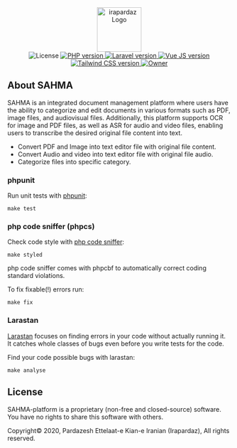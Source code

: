<div style="align-items: center; text-align: center">
    <a href="https://irapardaz.ir" target="_blank">
        <img src="https://irapardaz.ir/requester/images/general/irapardaz-logo.png" height="100px" alt="irapardaz Logo" title="irapardaz Logo">
    </a>
</div>

<div style="align-items: center; text-align: center">
    <a>
        <img src="https://img.shields.io/badge/License-proprietary-black" alt="License" title="License">
    </a>
    <a href="https://www.php.net/releases/8.1/en.php" target="_blank">
        <img src="https://img.shields.io/badge/PHP-v8.1-777BB4?logo=PHP" alt="PHP version" title="PHP version">
    </a>
    <a href="https://laravel.com" target="_blank">
        <img src="https://img.shields.io/badge/Laravel Framework-v10-FF2D20?logo=Laravel" alt="Laravel version" title="Laravel version">
    </a>
    <a href="https://vuejs.org/" target="_blank">
        <img src="https://img.shields.io/badge/VueJS Framework-v3-4FC08D?logo=Vue.js" alt="Vue JS version" title="Vue JS version">
    </a>
    <a href="https://tailwindcss.com/" target="_blank">
        <img src="https://img.shields.io/badge/Tailwind CSS-v3-06B6D4?logo=Tailwind CSS" alt="Tailwind CSS version" title="Tailwind CSS version">
    </a>
    <a href="https://irapardaz.ir" target="_blank">
        <img src="https://img.shields.io/badge/Owned By-Kian Pardazesh-22418C" alt="Owner" title="Owner">
    </a>
</div>

## About SAHMA

SAHMA is an integrated document management platform where users have the ability to categorize and edit documents in
various formats such as PDF, image files, and audiovisual files. Additionally, this platform supports OCR for image and
PDF files, as well as ASR for audio and video files, enabling users to transcribe the desired original file content into
text.

- Convert PDF and Image into text editor file with original file content.
- Convert Audio and video into text editor file with original file audio.
- Categorize files into specific category.

### phpunit

Run unit tests with <a href="https://phpunit.de">phpunit</a>:

```shell script
make test
```

### php code sniffer (phpcs)

Check code style with <a href="https://github.com/squizlabs/PHP_CodeSniffer">php code sniffer</a>:

```shell script
make styled
```

php code sniffer comes with phpcbf to automatically correct coding standard violations.

To fix fixable(!) errors run:

```shell script
make fix
```

### Larastan

<a href="https://github.com/nunomaduro/larastan" target="_blank">Larastan</a> focuses on finding errors in your code
without actually running it. It catches whole classes of bugs even before you write tests for the code.

Find your code possible bugs with larastan:

```shell script
make analyse
```

## License

SAHMA-platform is a proprietary (non-free and closed-source) software. You have no rights to share this software with
others.

Copyright© 2020, Pardazesh Ettelaat-e Kian-e Iranian (Irapardaz), All rights reserved.
